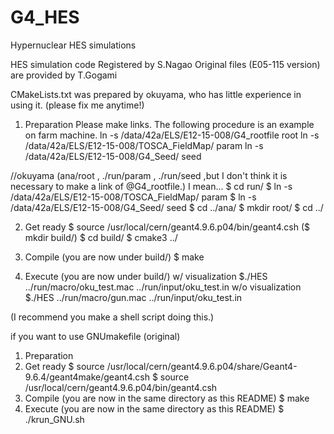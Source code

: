 # G4_HES
Hypernuclear HES simulations

HES simulation code
 Registered by S.Nagao
Original files (E05-115 version) are provided by T.Gogami

CMakeLists.txt was prepared by okuyama, who has little experience in using it. (please fix me anytime!)

1. Preparation
Please make links. The following procedure is an example on farm machine.
   ln -s /data/42a/ELS/E12-15-008/G4_rootfile root
   ln -s /data/42a/ELS/E12-15-008/TOSCA_FieldMap/ param
   ln -s /data/42a/ELS/E12-15-008/G4_Seed/ seed

//okuyama
(ana/root , ./run/param , ./run/seed 
,but I don't think it is necessary to make a link of @G4_rootfile.)
 I mean...
  $ cd run/
  $ ln -s /data/42a/ELS/E12-15-008/TOSCA_FieldMap/ param
  $ ln -s /data/42a/ELS/E12-15-008/G4_Seed/ seed
  $ cd ../ana/
  $ mkdir root/
  $ cd ../

2. Get ready
   $ source /usr/local/cern/geant4.9.6.p04/bin/geant4.csh
  ($ mkdir build/)
   $ cd build/
   $ cmake3 ../

3. Compile (you are now under build/)
   $ make

4. Execute (you are now under build/)
w/ visualization
   $./HES ../run/macro/oku_test.mac ../run/input/oku_test.in
w/o visualization
   $./HES ../run/macro/gun.mac ../run/input/oku_test.in

(I recommend you make a shell script doing this.)



if you want to use GNUmakefile (original)
1. Preparation
2. Get ready
   $ source /usr/local/cern/geant4.9.6.p04/share/Geant4-9.6.4/geant4make/geant4.csh
   $ source /usr/local/cern/geant4.9.6.p04/bin/geant4.csh
3. Compile (you are now in the same directory as this README)
   $ make
4. Execute (you are now in the same directory as this README)
   $ ./krun_GNU.sh
